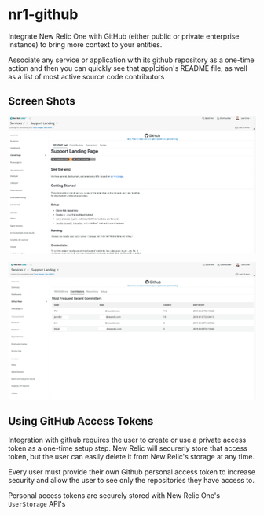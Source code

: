 # nr1-github

Integrate New Relic One with GitHub (either public or private enterprise instance)
to bring more context to your entities.

Associate any service or application with its github repository as a one-time action
and then you can quickly see that applcition's README file, as well as a list
of most active source code contributors

## Screen Shots

![screenshot 1](./screenshots/screenshot-1.png)

![screenshot 2](./screenshots/screenshot-2.png)

## Using GitHub Access Tokens

Integration with github requires the user to create or use a private
access token as a one-time setup step. New Relic will securerly store
that access token, but the user can easily delete it from New Relic's storage
at any time.

Every user must provide their own Github personal access token to increase
security and allow the user to see only the repositories they have access to.

Personal access tokens are securely stored with New Relic One's `UserStorage`
API's

